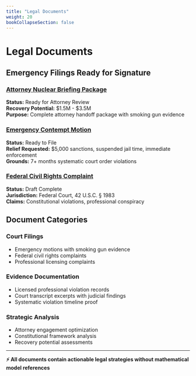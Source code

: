 ```yaml
---
title: "Legal Documents"
weight: 20
bookCollapseSection: false
---
```


# Legal Documents

## Emergency Filings Ready for Signature

### [Attorney Nuclear Briefing Package](attorney-nuclear-briefing-package/)
**Status:** Ready for Attorney Review  
**Recovery Potential:** $1.5M - $3.5M  
**Purpose:** Complete attorney handoff package with smoking gun evidence

### [Emergency Contempt Motion](emergency-contempt-motion-ready-to-file/)
**Status:** Ready to File  
**Relief Requested:** $5,000 sanctions, suspended jail time, immediate enforcement  
**Grounds:** 7+ months systematic court order violations

### [Federal Civil Rights Complaint](federal-civil-rights-complaint-draft/)
**Status:** Draft Complete  
**Jurisdiction:** Federal Court, 42 U.S.C. § 1983  
**Claims:** Constitutional violations, professional conspiracy

## Document Categories

### Court Filings
- Emergency motions with smoking gun evidence
- Federal civil rights complaints
- Professional licensing complaints

### Evidence Documentation  
- Licensed professional violation records
- Court transcript excerpts with judicial findings
- Systematic violation timeline proof

### Strategic Analysis
- Attorney engagement optimization
- Constitutional framework analysis
- Recovery potential assessments

---

**⚡ All documents contain actionable legal strategies without mathematical model references**